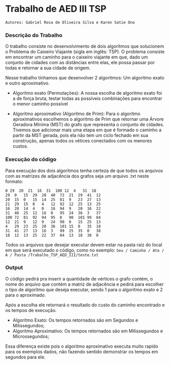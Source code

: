 # Trabalho de AED III TSP

```
Autores: Gabriel Rosa de Oliveira Silva e Karen Satie Ono
```

### Descrição do Trabalho

O trabalho consiste no desenvolvimento de dois algoritmos que solucionem o Problema do Caixeiro Viajante (sigla em inglês: TSP). O problema consiste em encontrar um caminho para o caixeiro viajante em que, dado um conjunto de cidades com as distâncias entre elas, ele possa passar por todas e retornar a sua cidade de origem.

Nesse trabalho tínhamos que desenvolver 2 algoritmos: Um algoritmo exato e outro aproximativo.

- Algoritmo exato (Permutações): A nossa escolha de algoritmo exato foi a de força bruta, testar todas as possíveis combinações para encontrar o menor caminho possível

- Algoritmo aproximativo (Algoritmo de Prim): Para o algoritmo aproximativos escolhemos o algoritmo de Prim que retornar uma Árvore Geradora Mínima (MST) do grafo que representa o conjunto de cidades. Tivemos que adicionar mais uma etapa em que é formado o caminho a partir da MST gerada, pois ela não tem um ciclo fechado em sua construção, apenas todos os vétices conectados com os menores custos.

### Execução do código

Para execução dos dois algoritmos tenha certeza de que todos os arquivos com as matrizes de adjacência dos grafos seja um arquivo .txt neste formato:

```
0 29  20  21  16  31  100 12  4   31  18
29  0   15  29  28  40  72  21  29  41  12
20  15  0   15  14  25  81  9   23  27  13
21  29  15  0   4   12  92  12  25  13  25
16  28  14  4   0   16  94  9   20  16  22
31  40  25  12  16  0   95  24  36  3   37
100 72  81  92  94  95  0   90  101 99  84
12  21  9   12  9   24  90  0   15  25  13
4   29  23  25  20  36  101 15  0   35  18
31  41  27  13  16  3   99  25  35  0   38
18  12  13  25  22  37  84  13  18  38  0
```

Todos os arquivos que desejar executar devem estar na pasta raiz do local em que será executado o código, como no exemplo:
`
Seu / Caminho / Ate / A / Pasta /Trabalho_TSP_AED_III/teste.txt
`

### Output

O código pedirá pra inserir a quantidade de vértices o grafo contém, o nome do arquivo que contém a matriz de adjacência e pedirá para escolher o tipo de algoritmo que deseja executar, sendo 1 para o algoritmo exato e 2 para o aproximado.

Após a escolha ele retornará o resultado do custo do caminho encontrado e os tempos de execução.

- Algoritmo Exato: Os tempos retornados são em Segundos e Milissegundos;
- Algoritmo Aproximativo: Os tempos retornados são em Milissegundos e Microssegundos;

Essa diferença existe pois o algoritmo aproximativo executa muito rapido para os exemplos dados, não fazendo sentido demonstrar os tempos em segundos para ele.
